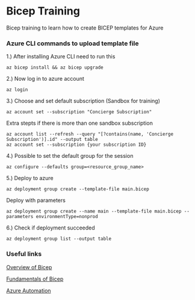 # Bicep Training
Bicep training to learn how to create BICEP templates for Azure

###  Azure CLI commands to upload template file

1.) After installing Azure CLI need to run this 
```properties
az bicep install && az bicep upgrade
```  

2.) Now log in to azure account
```properties
az login
```  

3.) Choose and set default subscription (Sandbox for training)
```properties
az account set --subscription "Concierge Subscription"
```

Extra stepts if there is more than one sandbox subscription
```properties
az account list --refresh --query "[?contains(name, 'Concierge Subscription')].id" --output table
az account set --subscription {your subscription ID}
```

4.) Possible to set the default group for the session
```properties
az configure --defaults group=<resource_group_name>
```

5.) Deploy to azure
```properties
az deployment group create --template-file main.bicep
```

Deploy with parameters
```properties
az deployment group create --name main --template-file main.bicep --parameters environmentType=nonprod
```  

6.) Check if deployment succeeded
```properties
az deployment group list --output table
```

### Useful links
[Overview of Bicep](https://learn.microsoft.com/en-us/azure/azure-resource-manager/bicep/)

[Fundamentals of Bicep](https://learn.microsoft.com/en-gb/training/paths/fundamentals-bicep/)

[Azure Automation](https://learn.microsoft.com/en-us/azure/automation/overview)
